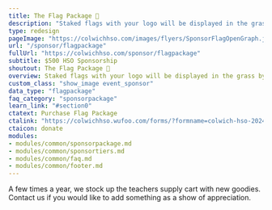 ```yaml
---
title: The Flag Package 🚩
description: "Staked flags with your logo will be displayed in the grass by the School entrance during Coin Wars. Also includes year round promotion and more!"
type: redesign
pageImage: "https://colwichhso.com/images/flyers/SponsorFlagOpenGraph.jpg"
url: "/sponsor/flagpackage"
fullUrl: "https://colwichhso.com/sponsor/flagpackage"
subtitle: $500 HSO Sponsorship
shoutout: The Flag Package 🚩
overview: Staked flags with your logo will be displayed in the grass by the School entrance during Coin Wars. Also includes year round promotion and more!
custom_class: "show_image event_sponsor"
data_type: "flagpackage"
faq_category: "sponsorpackage"
learn_link: "#section0"
ctatext: Purchase Flag Package
ctalink: "https://colwichhso.wufoo.com/forms/?formname=colwich-hso-2024-sponsorship&field1=%24500%20-%20The%20Flag%20Package"
ctaicon: donate
modules:
- modules/common/sponsorpackage.md
- modules/common/sponsortiers.md
- modules/common/faq.md
- modules/common/footer.md 
---
```

A few times a year, we stock up the teachers supply cart with new goodies. Contact us if you would like to add something as a show of appreciation.